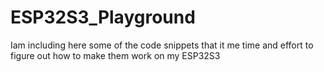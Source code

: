 # ESP32S3_Playground
Iam including here some of the code snippets that it me time and effort to figure out how to make them work on my ESP32S3 
